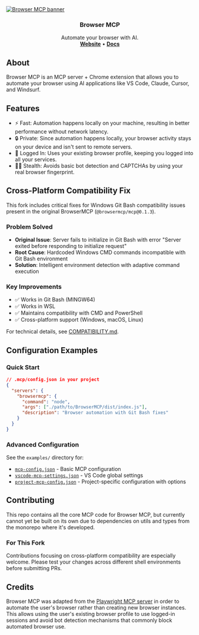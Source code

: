 <a href="https://browsermcp.io">
  <img src="./.github/images/banner.png" alt="Browser MCP banner">
</a>

<h3 align="center">Browser MCP</h3>

<p align="center">
  Automate your browser with AI.
  <br />
  <a href="https://browsermcp.io"><strong>Website</strong></a> 
  •
  <a href="https://docs.browsermcp.io"><strong>Docs</strong></a>
</p>

## About

Browser MCP is an MCP server + Chrome extension that allows you to automate your browser using AI applications like VS Code, Claude, Cursor, and Windsurf.

## Features

- ⚡ Fast: Automation happens locally on your machine, resulting in better performance without network latency.
- 🔒 Private: Since automation happens locally, your browser activity stays on your device and isn't sent to remote servers.
- 👤 Logged In: Uses your existing browser profile, keeping you logged into all your services.
- 🥷🏼 Stealth: Avoids basic bot detection and CAPTCHAs by using your real browser fingerprint.

## Cross-Platform Compatibility Fix

This fork includes critical fixes for Windows Git Bash compatibility issues present in the original BrowserMCP (`@browsermcp/mcp@0.1.3`).

### Problem Solved
- **Original Issue**: Server fails to initialize in Git Bash with error "Server exited before responding to initialize request"
- **Root Cause**: Hardcoded Windows CMD commands incompatible with Git Bash environment
- **Solution**: Intelligent environment detection with adaptive command execution

### Key Improvements
- ✅ Works in Git Bash (MINGW64)
- ✅ Works in WSL
- ✅ Maintains compatibility with CMD and PowerShell
- ✅ Cross-platform support (Windows, macOS, Linux)

For technical details, see [COMPATIBILITY.md](./docs/COMPATIBILITY.md).

## Configuration Examples

### Quick Start
```json
// .mcp/config.json in your project
{
  "servers": {
    "browsermcp": {
      "command": "node",
      "args": ["./path/to/BrowserMCP/dist/index.js"],
      "description": "Browser automation with Git Bash fixes"
    }
  }
}
```

### Advanced Configuration
See the `examples/` directory for:
- [`mcp-config.json`](./examples/mcp-config.json) - Basic MCP configuration
- [`vscode-mcp-settings.json`](./examples/vscode-mcp-settings.json) - VS Code global settings
- [`project-mcp-config.json`](./examples/project-mcp-config.json) - Project-specific configuration with options

## Contributing

This repo contains all the core MCP code for Browser MCP, but currently cannot yet be built on its own due to dependencies on utils and types from the monorepo where it's developed.

### For This Fork
Contributions focusing on cross-platform compatibility are especially welcome. Please test your changes across different shell environments before submitting PRs.

## Credits

Browser MCP was adapted from the [Playwright MCP server](https://github.com/microsoft/playwright-mcp) in order to automate the user's browser rather than creating new browser instances. This allows using the user's existing browser profile to use logged-in sessions and avoid bot detection mechanisms that commonly block automated browser use.
